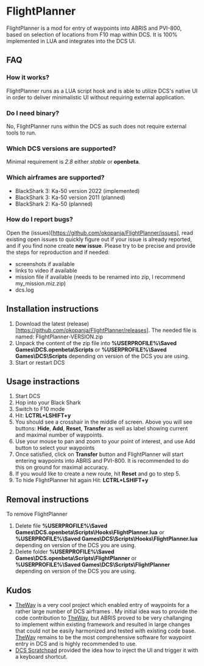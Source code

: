 # FlightPlanner
FlightPlanner is a mod for entry of waypoints into ABRIS and PVI-800, based on selection of locations from F10 map within DCS. It is 100% implemented in LUA and integrates into the DCS UI.
## FAQ
### How it works?
FlightPlanner runs as a LUA script hook and is able to utilize DCS's native UI in order to deliver minimalistic UI without requiring external application.
### Do I need binary?
No, FlightPlanner runs within the DCS as such does not require external tools to run. 
### Which DCS versions are supported?
Minimal requirement is *2.8* either *stable* or **openbeta**. 
### Which airframes are supported?
- BlackShark 3: Ka-50 version 2022 (implemented)
- BlackShark 3: Ka-50 version 2011 (planned)
- BlackShark 2: Ka-50 (planned)
### How do I report bugs?
Open the (issues)[https://github.com/okopanja/FlightPlanner/issues], read existing open issues to quickly figure out if your issue is already reported, and if you find none create **new issue**.
Please try to be precise and provide the steps for reproduction and if needed:
- screenshots if available
- links to video if available
- mission file if available (needs to be renamed into zip, I recommend my_mission.miz.zip)
- dcs.log
## Installation instructions
1. Download the latest (release)[https://github.com/okopanja/FlightPlanner/releases]. The needed file is named: FlightPlanner-VERSION.zip
2. Unpack the content of the zip file into **%USERPROFILE%\Saved Games\DCS.openbeta\Scripts** or **%USERPROFILE%\Saved Games\DCS\Scripts** depending on version of the DCS you are using.
3. Start or restart DCS
## Usage instractions
1. Start DCS
2. Hop into your Black Shark
3. Switch to F10 mode
4. Hit: **LCTRL+LSHIFT+y**
5. You should see a crosshair in the middle of screen. Above you will see buttons: **Hide**, **Add**, **Reset**, **Transfer** as well as label showing current and maximal number of waypoints.
6. Use your mouse to pan and zoom to your point of interest, and use Add button to select your waypoints
7. Once satisfied, click on **Transfer** button and FlightPlanner will start entering waypoints into ABRIS and PVI-800. It is recommended to do this on ground for maximal accuracy. 
8. If you would like to create a new route, hit **Reset** and go to step 5.
9. To hide FlightPlanner hit again Hit: **LCTRL+LSHIFT+y**
## Removal instructions
To remove FlightPlanner
1. Delete file **%USERPROFILE%\Saved Games\DCS.openbeta\Scripts\Hooks\FlightPlanner.lua** or **%USERPROFILE%\Saved Games\DCS\Scripts\Hooks\FlightPlanner.lua** depending on version of the DCS you are using.
2. Delete folder **%USERPROFILE%\Saved Games\DCS.openbeta\Scripts\FlightPlanner** or **%USERPROFILE%\Saved Games\DCS\Scripts\FlightPlanner** depending on version of the DCS you are using.
## Kudos
* [TheWay](https://github.com/aronCiucu/DCSTheWay) is a very cool project which enabled entry of waypoints for a rather large number of DCS airframes . My initial idea was to provide the code contribution to [TheWay](https://github.com/aronCiucu/DCSTheWay/pull/24/), but ABRIS proved to be very challanging to implement within existing framework and resulted in large changes that could not be easily harmonized and tested with existing code base. [TheWay](https://github.com/aronCiucu/DCSTheWay) remains to be the most comprehensive software for waypoint entry in DCS and is highly recommended to use. 
* [DCS Scratchpad](https://github.com/rkusa/dcs-scratchpad) provided the idea how to inject the UI and trigger it with a keyboard shortcut.